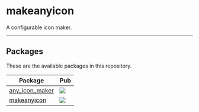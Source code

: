 # makeanyicon

A configurable icon maker.

---

## Packages

These are the available packages in this repository.

| Package                                      | Pub                                                                                             |
| -------------------------------------------- | ----------------------------------------------------------------------------------------------- |
| [any_icon_maker](./packages/any_icon_maker/) | [![](https://img.shields.io/pub/v/any_icon_maker.svg)](https://pub.dev/packages/any_icon_maker) |
| [makeanyicon](./packages/makeanyicon/)       | [![](https://img.shields.io/pub/v/makeanyicon.svg)](https://pub.dev/packages/makeanyicon)       |